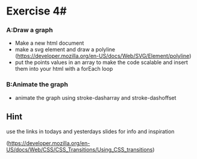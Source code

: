# Exercise 4#
###  A:Draw a graph
* Make a new html document
* make a svg element and draw a polyline (https://developer.mozilla.org/en-US/docs/Web/SVG/Element/polyline)
* put the points values in an array to make the code scalable and insert them into your html with a forEach loop

###  B:Animate the graph
* animate the graph using stroke-dasharray and stroke-dashoffset



## Hint
use the links in todays and yesterdays slides for info and inspiration

(https://developer.mozilla.org/en-US/docs/Web/CSS/CSS_Transitions/Using_CSS_transitions)
